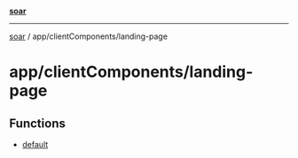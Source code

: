 [**soar**](../../../README.md)

***

[soar](../../../modules.md) / app/clientComponents/landing-page

# app/clientComponents/landing-page

## Functions

- [default](functions/default.md)

